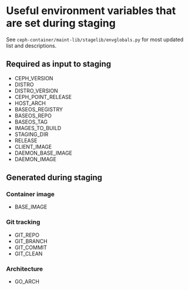 # Useful environment variables that are set during staging
See `ceph-container/maint-lib/stagelib/envglobals.py` for most updated list and descriptions.

## Required as input to staging
 - CEPH_VERSION
 - DISTRO
 - DISTRO_VERSION
 - CEPH_POINT_RELEASE
 - HOST_ARCH
 - BASEOS_REGISTRY
 - BASEOS_REPO
 - BASEOS_TAG
 - IMAGES_TO_BUILD
 - STAGING_DIR
 - RELEASE
 - CLIENT_IMAGE
 - DAEMON_BASE_IMAGE
 - DAEMON_IMAGE

## Generated during staging
### Container image
 - BASE_IMAGE

### Git tracking
 - GIT_REPO
 - GIT_BRANCH
 - GIT_COMMIT
 - GIT_CLEAN

### Architecture
 - GO_ARCH

